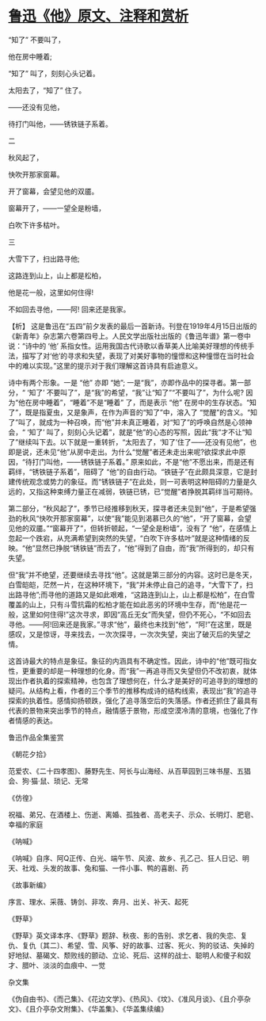 # [鲁迅《他》原文、注释和赏析](https://www.vrrw.net/wx/9300.html)

“知了” 不要叫了，

他在房中睡着;

“知了” 叫了，刻刻心头记着。

太阳去了，“知了” 住了。

——还没有见他，

待打门叫他，——锈铁链子系着。

二

秋风起了，

快吹开那家窗幕。

开了窗幕，会望见他的双靥。

窗幕开了，——一望全是粉墙，

白吹下许多枯叶。

三

大雪下了，扫出路寻他;

这路连到山上，山上都是松柏，

他是花一般，这里如何住得!

不如回去寻他，——阿! 回来还是我家。

【析】 这是鲁迅在“五四”前夕发表的最后一首新诗。刊登在1919年4月15日出版的《新青年》杂志第六卷第四号上。人民文学出版社出版的《鲁迅年谱》第一卷中说：“诗中的 ‘他’ 系指女性。运用我国古代诗歌以香草美人比喻美好理想的传统手法，描写了对‘他’的寻求和失望，表现了对美好事物的憧憬和这种憧憬在当时社会中的难以实现。”这里的提示对于我们理解这首诗具有启迪意义。



诗中有两个形象。一是 “他” 亦即 “她”; 一是“我”，亦即作品中的探寻者。第一部分，“ ‘知了’ 不要叫了”，是“我”的希望，“我”让“知了”“不要叫了”，为什么呢? 因为“他在房中睡着”，“睡着”不是“睡着” 了，而是表示 “他” 在房中的生存状态。“知了”，既是指夏虫，又是象声，在作为声音的“知了”中，溶入了 “觉醒”的含义。“知了”叫了，就成为一种召唤，而“他”并未真正睡着，对“知了”的呼唤自然是心领神会，“ ‘知了’ 叫了，刻刻心头记着”，就是“他”的心态的写照，因此“我”才不让“知了”继续叫下去。以下就是一重转折，“太阳去了，‘知了’住了——还没有见他”，也即是说，还未见“他”从房中走出。为什么“觉醒”者还未走出来呢?欲探求此中原因，“待打门叫他，——锈铁链子系着。” 原来如此，不是“他”不愿出来，而是还有羁绊，“锈铁链子系着”，阻碍了 “他”的自由行动。“铁链子”在此颇具深意，它是封建传统观念或势力的象征。而“锈铁链子”在此处，则一可表明这种阻碍的力量是久远的，又指这种束缚力量正在减弱，铁链已锈，已“觉醒”者挣脱其羁绊当可期待。

第二部分，“秋风起了”，季节已经推移到秋天，探寻者还未见到“他”，于是希望强劲的秋风“快吹开那家窗幕”，以使“我”能见到渴慕已久的“他”，“开了窗幕，会望见他的双靥。”“窗幕开了”，但转折顿起，“一望全是粉墙”，没有了 “他”，在感情上忽起一个跌宕，从充满希望到突然的失望，“白吹下许多枯叶”就是这种情绪的反映。“他”显然已挣脱“锈铁链”而去了，“他”得到了自由，而“我”所得到的，却只有失望。

但“我”并不绝望，还要继续去寻找“他”。这就是第三部分的内容。这时已是冬天，白雪皑皑，茫然一片，在这种环境下，“我”并未停止自己的追寻，“大雪下了，扫出路寻他”;而寻他的道路又是如此艰难，“这路连到山上，山上都是松柏”，在白雪覆盖的山上，只有斗雪抗霜的松柏才能在如此恶劣的环境中生存，而“他是花一般，这里如何住得!”这次寻求，即因“高丘无女”而失望，但仍不死心，“不如回去寻他。——阿!回来还是我家。”寻求“他”，最终也未找到“他”，“阿!”在这里，既是感叹，又是惊讶，寻来找去，一次次探寻，一次次失望，突出了破灭后的失望之情。

这首诗最大的特点是象征。象征的内涵具有不确定性。因此，诗中的“他”既可指女性，更重要的却是一种理想的化身。而“我”一再追寻而又失望但仍不改初衷，就体现出作者执着的探索精神，也包含了理想何在，什么才是美好的可追寻到的理想的疑问。从结构上看，作者的三个季节的推移构成诗的结构线索，表现出“我”的追寻探索的执着性。感情抑扬顿跌，强化了追寻落空后的失落感。作者还抓住了最具有代表的景物来突出季节的特点，融情感于景物，形成空漠冷清的意境，也强化了作者情感的表达。

鲁迅作品全集鉴赏

《朝花夕拾》

范爱农、《二十四孝图》、藤野先生、阿长与山海经、从百草园到三味书屋、五猖会、狗·猫·鼠、琐记、无常

《仿徨》

祝福、弟兄、在酒楼上、伤逝、离婚、孤独者、高老夫子、示众、长明灯、肥皂、幸福的家庭

《呐喊》

《呐喊》自序、阿Q正传、白光、端午节、风波、故乡、孔乙己、狂人日记、明天、社戏、头发的故事、兔和猫、一件小事、鸭的喜剧、药

《故事新编》

序言、理水、采薇、铸剑、非攻、奔月、出关、补天、起死

《野草》

《野草》英文译本序、《野草》题辞、秋夜、影的告别、求乞者、我的失恋、复仇、复仇〔其二〕、希望、雪、风筝、好的故事、过客、死火、狗的驳诘、失掉的好地狱、墓碣文、颓败线的颤动、立论、死后、这样的战士、聪明人和傻子和奴才、腊叶、淡淡的血痕中、一觉

杂文集

《伪自由书》、《而己集》、《花边文学》、《热风》、《坟》、《准风月谈》、《且介亭杂文》、《且介亭杂文附集》、《华盖集》、《华盖集续编》

